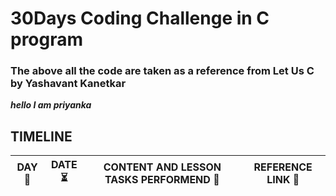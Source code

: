 # 30Days  Coding Challenge in C program
### The above all the code are taken as a reference from Let Us C by Yashavant Kanetkar
***hello I am priyanka*** 

## TIMELINE
|   DAY:bookmark:   |   DATE:hourglass_flowing_sand:   |           CONTENT AND LESSON TASKS PERFORMEND :steam_locomotive:           |           REFERENCE LINK :dart:         |
|---------|----------|----------------------------------------------------------------------------|-----------------------------------|
